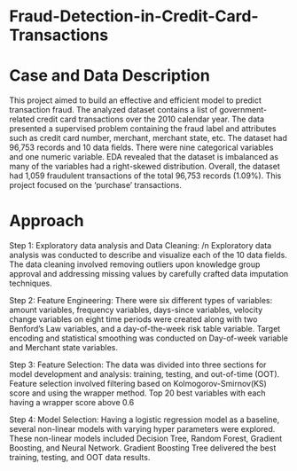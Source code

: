 # Fraud-Detection-in-Credit-Card-Transactions

# Case and Data Description
This project aimed to build an effective and efficient model to predict transaction fraud. The analyzed dataset contains a list of government-related credit card transactions over the 2010 calendar year. The data presented a supervised problem containing the fraud label and attributes such as credit card number, merchant, merchant state, etc. The dataset had 96,753 records and 10 data fields. There were nine categorical variables and one numeric variable. EDA revealed that the dataset is imbalanced as many of the variables had a right-skewed distribution. Overall, the dataset had 1,059 fraudulent transactions of the total 96,753 records (1.09%). This project focused on the ‘purchase’ transactions.

# Approach
Step 1: Exploratory data analysis and Data Cleaning: /n
Exploratory data analysis was conducted to describe and visualize each of the 10 data fields. The data cleaning involved removing outliers upon knowledge group approval and addressing missing values by carefully crafted data imputation techniques.

Step 2: Feature Engineering:
There were six different types of variables: amount variables, frequency variables, days-since variables, velocity change variables on eight time periods were created along with two Benford’s Law variables, and a day-of-the-week risk table variable. Target encoding and statistical smoothing was conducted on Day-of-week variable and Merchant state variables.

Step 3: Feature Selection:
The data was divided into three sections for model development and analysis: training, testing, and out-of-time (OOT). Feature selection involved filtering based on Kolmogorov-Smirnov(KS) score and using the wrapper method. Top 20 best variables with each having a wrapper score above 0.6

Step 4: Model Selection:
Having a logistic regression model as a baseline, several non-linear models with varying hyper parameters were explored. These non-linear models included Decision Tree, Random Forest, Gradient Boosting, and Neural Network. Gradient Boosting Tree delivered the best training, testing, and OOT data results.
